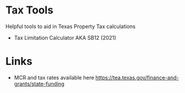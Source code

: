 # Tax Tools
Helpful tools to aid in Texas Property Tax calculations
- Tax Limitation Calculator AKA SB12 (2021)

# Links
- MCR and tax rates available here https://tea.texas.gov/finance-and-grants/state-funding